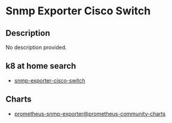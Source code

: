 # Snmp Exporter Cisco Switch

## Description

No description provided.

## k8 at home search

- [snmp-exporter-cisco-switch](https://nanne.dev/k8s-at-home-search/#/snmp-exporter-cisco-switch)

## Charts

- [prometheus-snmp-exporter@prometheus-community-charts](https://prometheus-community.github.io/helm-charts/)
